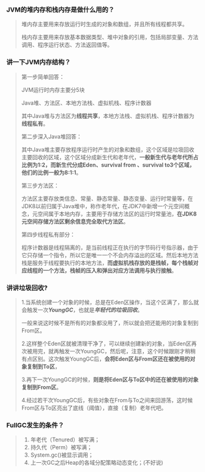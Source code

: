 ### JVM的堆内存和栈内存是做什么用的？

> 堆内存主要用来存放运行时生成的对象和数组，并且所有线程都共享。
>
> 栈内存主要用来存放基本数据类型、堆中对象的引用，包括局部变量、方法调用、程序运行状态、方法返回值等。



### 讲一下JVM内存结构？

> 第一步简单回答：
>
> JVM运行时内存主要分5块
>
> Java堆、方法区、本地方法栈、虚拟机栈、程序计数器
>
> 其中Java堆与方法区为**线程共享**，本地方法栈、虚拟机栈、程序计数器为**线程私有**。
>
> 第二步深入Java堆回答：
>
> 其中Java堆主要存放程序运行时产生的对象和数组，这个区域是垃圾回收主要回收的区域，这个区域分成新生代和老年代，**一般新生代与老年代所占比例为1:2，而新生代分成Eden、survival from 、survival to3个区域，他们的比例一般为8:1:1**。
>
> 第三步方法区：
>
> 方法区主要存放类信息、常量、静态常量、静态变量、运行时常量等，在JDK8以前归属于Java堆中，称作老年代，在JDK7中新增一个元空间概念，元空间属于本地内存，主要用于存储方法区的运行时常量池，**在JDK8元空间存储方法区剩余信息完全取代方法区**。
>
> 第四步线程私有部分：
>
> 程序计数器是线程隔离的，是当前线程正在执行的字节码行号指示器，由于它只存储一个指令，所以它是唯一一个不会内存溢出的区域。然后本地方法栈是服务于线程要执行的本地方法，**而虚拟机栈存放的是栈帧，每个栈帧对应线程的一个方法，栈帧的压入和弹出对应方法调用与执行接触**。



### 讲讲垃圾回收? 

> 1.当系统创建一个对象的时候，总是在Eden区操作，当这个区满了，那么就会触发一次***YoungGC***，也就是***年轻代的垃圾回收***。
>
> 一般来说这时候不是所有的对象都没用了，所以就会把还能用的对象复制到From区。
>
> 2.这样整个Eden区就被清理干净了，可以继续创建新的对象，当Eden区再次被用完，就再触发一次YoungGC，然后呢，注意，这个时候跟刚才稍稍有点区别。这次触发YoungGC后，**会将Eden区与From区还在被使用的对象复制到To区**，
>
> 3.再下一次YoungGC的时候，**则是将Eden区与To区中的还在被使用的对象复制到From区**。
>
> 4.经过若干次YoungGC后，有些对象在From与To之间来回游荡，这时候From区与To区亮出了底线（阈值），直接（复制）老年代吧。

### FullGC发生的条件？

> 1. 年老代（Tenured）被写满；
> 2. 持久代（Perm）被写满；
> 3. System.gc()被显示调用；
> 4. 上一次GC之后Heap的各域分配策略动态变化；(不好说)
